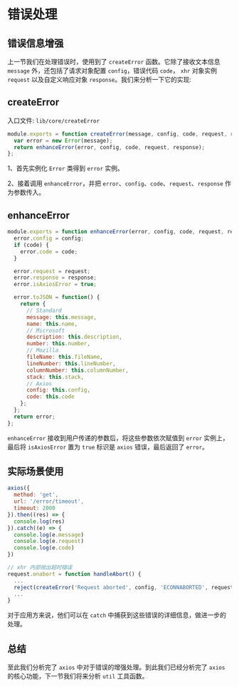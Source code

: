 # 错误处理
## 错误信息增强
上一节我们在处理错误时，使用到了 `createError` 函数。它除了接收文本信息 `message` 外，还包括了请求对象配置 `config`，错误代码 `code`， `xhr` 对象实例 `request` 以及自定义响应对象 `response`。我们来分析一下它的实现:

## createError 

入口文件: `lib/core/createError`
```js
module.exports = function createError(message, config, code, request, response) {
  var error = new Error(message);
  return enhanceError(error, config, code, request, response);
};
```
1、首先实例化 `Error` 类得到 `error` 实例。

2、接着调用 `enhanceError`，并把 `error`、`config`、`code`、`request`、`response` 作为参数传入。

## enhanceError
```js
module.exports = function enhanceError(error, config, code, request, response) {
  error.config = config;
  if (code) {
    error.code = code;
  }

  error.request = request;
  error.response = response;
  error.isAxiosError = true;

  error.toJSON = function() {
    return {
      // Standard
      message: this.message,
      name: this.name,
      // Microsoft
      description: this.description,
      number: this.number,
      // Mozilla
      fileName: this.fileName,
      lineNumber: this.lineNumber,
      columnNumber: this.columnNumber,
      stack: this.stack,
      // Axios
      config: this.config,
      code: this.code
    };
  };
  return error;
};
```
`enhanceError` 接收到用户传递的参数后，将这些参数依次赋值到 `error` 实例上，最后将 `isAxiosError` 置为 `true` 标识是 `axios` 错误，最后返回了 `error`。

## 实际场景使用
```js
axios({
  method: 'get',
  url: '/error/timeout',
  timeout: 2000
}).then((res) => {
  console.log(res)
}).catch((e) => {
  console.log(e.message)
  console.log(e.request)
  console.log(e.code)
})

// xhr 内部抛出超时错误
request.onabort = function handleAbort() {
  ...
  reject(createError('Request aborted', config, 'ECONNABORTED', request))
  ...
}
```
对于应用方来说，他们可以在 `catch` 中捕获到这些错误的详细信息，做进一步的处理。

## 总结
至此我们分析完了 `axios` 中对于错误的增强处理。到此我们已经分析完了 `axios` 的核心功能，下一节我们将来分析 `util` 工具函数。
